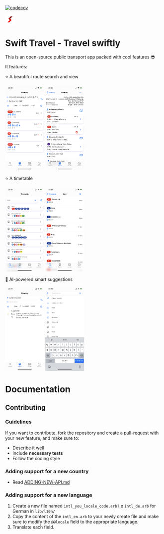 
[![codecov](https://codecov.io/gh/gaetschwartz/swift_travel/branch/master/graph/badge.svg?token=BS53B3CBIN)](https://codecov.io/gh/gaetschwartz/swift_travel)

<img src="assets/logo/swift.png" width="32px"> 

# Swift Travel - Travel swiftly

This is an open-source public transport app packed with cool features 😎

It features: 

⭐ A beautiful route search and view

<img src="doc/assets/pictures/itinerary_search.png" width="125px" alt="Itinerary search"> <img src="doc/assets/pictures/itinerary.png" width="125px" alt="Itinerary">

⭐ A timetable

<img src="doc/assets/pictures/timetable.png" width="125px" alt="Timetable"> <img src="doc/assets/pictures/timetable_view.png" width="125px" alt="Itinerary view"> 

🤖 AI-powered smart suggestions

<img src="doc/assets/pictures/sugg1.png" width="125px" alt="Suggestion"> <img src="doc/assets/pictures/sugg_search.png" width="125px" alt="Suggestion in search bar"> 

# Documentation

## Contributing 

### Guidelines

If you want to contribute, fork the repository and create a pull-request with your new feature, and make sure to:
 - Describe it well
 - Include **necessary tests**
 - Follow the coding style

### Adding support for a new country

 - Read [ADDING-NEW-API.md](doc/ADDING-NEW-API.md)

### Adding support for a new language

1. Create a new file named `intl_you_locale_code.arb` i.e `intl_de.arb` for German in `lib/l10n/`
2. Copy the content of the `intl_en.arb` to your newly create file and make sure to modify the `@@locale` field to the appropriate language.
3. Translate each field.

